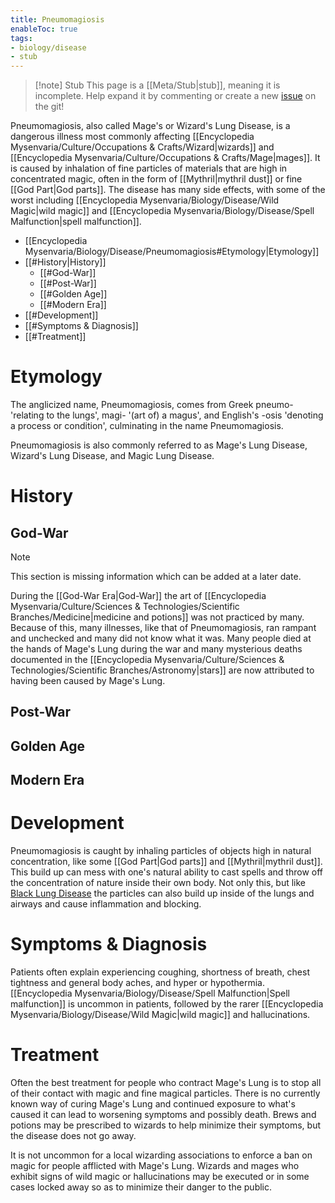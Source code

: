 ```yaml
---
title: Pneumomagiosis
enableToc: true
tags:
- biology/disease
- stub
---
```


> [!note] Stub
> This page is a [[Meta/Stub|stub]], meaning it is incomplete. Help expand it by commenting or create a new [issue](https://github.com/RagtimeGal/quartz--encyclopedia-mysenvaria/issues/new/choose) on the git!

Pneumomagiosis, also called Mage's or Wizard's Lung Disease, is a dangerous illness most commonly affecting [[Encyclopedia Mysenvaria/Culture/Occupations & Crafts/Wizard|wizards]] and [[Encyclopedia Mysenvaria/Culture/Occupations & Crafts/Mage|mages]]. It is caused by inhalation of fine particles of materials that are high in concentrated magic, often in the form of [[Mythril|mythril dust]] or fine [[God Part|God parts]]. The disease has many side effects, with some of the worst including [[Encyclopedia Mysenvaria/Biology/Disease/Wild Magic|wild magic]] and [[Encyclopedia Mysenvaria/Biology/Disease/Spell Malfunction|spell malfunction]].

- [[Encyclopedia Mysenvaria/Biology/Disease/Pneumomagiosis#Etymology|Etymology]]
- [[#History|History]]
	- [[#God-War]]
	- [[#Post-War]]
	- [[#Golden Age]]
	- [[#Modern Era]]
- [[#Development]]
- [[#Symptoms & Diagnosis]]
- [[#Treatment]]

# Etymology
The anglicized name, Pneumomagiosis, comes from Greek pneumo- 'relating to the lungs', magi- '(art of) a magus', and English's -osis 'denoting a process or condition', culminating in the name Pneumomagiosis.

Pneumomagiosis is also commonly referred to as Mage's Lung Disease, Wizard's Lung Disease, and Magic Lung Disease.

# History
## God-War
> [!note]
This section is missing information which can be added at a later date.

During the [[God-War Era|God-War]] the art of [[Encyclopedia Mysenvaria/Culture/Sciences & Technologies/Scientific Branches/Medicine|medicine and potions]] was not practiced by many. Because of this, many illnesses, like that of Pneumomagiosis, ran rampant and unchecked and many did not know what it was. Many people died at the hands of Mage's Lung during the war and many mysterious deaths documented in the [[Encyclopedia Mysenvaria/Culture/Sciences & Technologies/Scientific Branches/Astronomy|stars]] are now attributed to having been caused by Mage's Lung.

## Post-War

## Golden Age

## Modern Era

# Development
Pneumomagiosis is caught by inhaling particles of objects high in natural concentration, like some [[God Part|God parts]] and [[Mythril|mythril dust]]. This build up can mess with one's natural ability to cast spells and throw off the concentration of nature inside their own body. Not only this, but like [Black Lung Disease](https://en.wikipedia.org/wiki/Black_lung_disease#Pathogenesis) the particles can also build up inside of the lungs and airways and cause inflammation and blocking. 

# Symptoms & Diagnosis
Patients often explain experiencing coughing, shortness of breath, chest tightness and general body aches, and hyper or hypothermia. [[Encyclopedia Mysenvaria/Biology/Disease/Spell Malfunction|Spell malfunction]] is uncommon in patients, followed by the rarer [[Encyclopedia Mysenvaria/Biology/Disease/Wild Magic|wild magic]] and hallucinations. 

# Treatment
Often the best treatment for people who contract Mage's Lung is to stop all of their contact with magic and fine magical particles. There is no currently known way of curing Mage's Lung and continued exposure to what's caused it can lead to worsening symptoms and possibly death. Brews and potions may be prescribed to wizards to help minimize their symptoms, but the disease does not go away.

It is not uncommon for a local wizarding associations to enforce a ban on magic for people afflicted with Mage's Lung. Wizards and mages who exhibit signs of wild magic or hallucinations may be executed or in some cases locked away so as to minimize their danger to the public.